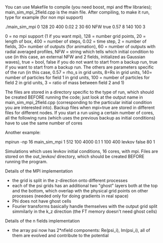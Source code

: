 You can use Makefile to compile (you need boost, mpi and fftw libraries); main_sim_mpi_2field.cpp is the main file. 
After compiling, to make it run, type for example (for non mpi support)

./main_sim_mpi 0 128 20 400 0.02 2 30 60 NFW true 0.57 8 140 100 3

0 = no mpi support (1 if you want mpi), 128 = number grid points, 20 = length of box, 400 = number of steps, 0.02 = time step, 2 = number of fields, 30= number of outputs (for animation), 60 = number of outputs with radial averaged profiles, 
NFW = string which tells which initial condition to use (in this case, an external NFW and 2 fields, initialized as Gaussian waves),
true = bool, false if you do not want to start from a backup run, true if you want to start from a backup run.
The others are parameters specific of the run (in this case, 0.57 = rho_s in grid units, 8=Rs in grid units, 140= number of particles for field 1 in grid units, 100 = number of particles for field 2 in grid units, 3 = ratio of mass between field 2 and 1)

The files are stored in a directory specific to the type of run, which should be created BEFORE running the code; 
just look at the output name in main_sim_mpi_2field.cpp (corresponding to the particular initial condition you are interested into). Backup files when mpi=true are stored in different files for different nodes. If you start a run using a certain number of cores, all the following runs (which uses the previous backup as initial conditions) have to use the same number of cores

Another example:

mpirun -np 16 main_sim_mpi 1 512 100 4000 0.1 1 100 400 levkov false 80 1

Simulations which uses levkov initial conditions, 16 cores, with mpi. Files are stored on the out_levkov/ directory, which should be created BEFORE running the program.

Details of the MPI implementation
- the grid is split in the z-direction onto different processes
- each of the psi grids has an additional two "ghost" layers both at the top and the bottom, which overlap wth the physical grid points on other processes (needed only for doing gradients in real space)
- Phi does not have ghost cells
- Fourier transforms basically handle themselves with the output grid split simmilarly in the k_z direction (the FT memory doesn't need ghost cells)

Details of the n fields implementation
- the array psi now has 2*nfield components: Re(psi_i), Im(psi_i), all of them are evolved and contribute to the potential
